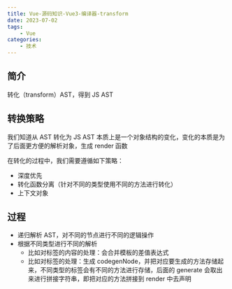 ```yaml
---
title: Vue-源码知识-Vue3-编译器-transform
date: 2023-07-02
tags:
    - Vue
categories:
    - 技术
---
```


## 简介

转化（transform）AST，得到 JS AST

## 转换策略

我们知道从 AST 转化为 JS AST 本质上是一个对象结构的变化，变化的本质是为了后面更方便的解析对象，生成 render 函数

在转化的过程中，我们需要遵循如下策略：

-   深度优先
-   转化函数分离（针对不同的类型使用不同的方法进行转化）
-   上下文对象

## 过程

-   递归解析 AST，对不同的节点进行不同的逻辑操作
-   根据不同类型进行不同的解析
    -   比如对标签的内容的处理：会合并模板的差值表达式
    -   比如对标签的处理：生成 codegenNode，并把对应要生成的方法存储起来，不同类型的标签会有不同的方法进行存储，后面的 generate 会取出来进行拼接字符串，即把对应的方法拼接到 render 中去声明
